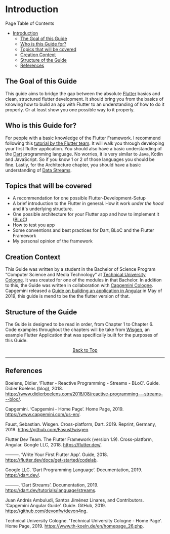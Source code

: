 # Introduction

Page Table of Contents
- [Introduction](#introduction)
  - [The Goal of this Guide](#the-goal-of-this-guide)
  - [Who is this Guide for?](#who-is-this-guide-for)
  - [Topics that will be covered](#topics-that-will-be-covered)
  - [Creation Context](#creation-context)
  - [Structure of the Guide](#structure-of-the-guide)
  - [References](#references)


## The Goal of this Guide
This guide aims to bridge the gap between the absolute [Flutter](https://flutter.dev/) basics and clean, structured flutter development. It should bring you from the basics of knowing how to build an app with Flutter to an understanding of how to do it properly. Or at least show you one possible way to it properly.

## Who is this Guide for?
For people with a basic knowledge of the Flutter Framework. I recommend following this [tutorial by the Flutter team](https://flutter.dev/docs/get-started/codelab). It will walk you through developing your first flutter application. You should also have a basic understanding of the [Dart](https://dart.dev/) programming language. No worries, it is very similar to Java, Kotlin and JavaScript. So if you know 1 or 2 of those languages you should be fine. Lastly, for the Architecture chapter, you should have a basic understanding of  [Data Streams](https://dart.dev/tutorials/language/streams).

## Topics that will be covered 
- A recommendation for one possible Flutter-Development-Setup
- A brief introduction to the Flutter in general. How it work _under the hood_ and it's underlying structure.
- One possible architecture for your Flutter app and how to implement it ([BLoC](https://www.didierboelens.com/2018/08/reactive-programming---streams---bloc/))
- How to test you app
- Some conventions and best practices for Dart, BLoC and the Flutter Framework
- My personal opinion of the framework

## Creation Context
This Guide was written by a student in the Bachelor of Science Program “Computer Science and Media Technology” at [Technical University Cologne](https://www.th-koeln.de/en/homepage_26.php). It was created for one of the modules in that Bachelor. In addition to this, the Guide was written in collaboration with [Capgemini Cologne](https://www.capgemini.com/us-en/). Capgemini released a [Guide on building an application in Angular](https://github.com/devonfw/devon4ng) in May of 2019, this guide is mend to be the the flutter version of that.

## Structure of the Guide
The Guide is designed to be read in order, from Chapter 1 to Chapter 6. Code examples throughout the chapters will  be take from [Wisgen](https://github.com/Fasust/wisgen), an example Flutter Application that was specifically built for the purposes of this Guide.

<p align="center"><a href="#">Back to Top</a></center></p>

---
## References
Boelens, Didier. ‘Flutter - Reactive Programming - Streams - BLoC’. Guide. Didier Boelens (blog), 2018. https://www.didierboelens.com/2018/08/reactive-programming---streams---bloc/.

Capgemini. ‘Capgemini - Home Page’. Home Page, 2019. https://www.capgemini.com/us-en/.

Faust, Sebastian. Wisgen. Cross-platform, Dart. 2019. Reprint, Germany, 2019. https://github.com/Fasust/wisgen.

Flutter Dev Team. The Flutter Framework (version 1.9). Cross-platform, Angular. Google LLC, 2018. https://flutter.dev/.

———. ‘Write Your First Flutter App’. Guide, 2018. https://flutter.dev/docs/get-started/codelab.

Google LLC. ‘Dart Programming Language’. Documentation, 2019. https://dart.dev/.

———. ‘Dart Streams’. Documentation, 2019. https://dart.dev/tutorials/language/streams.

Juan Andrés Ambuludi, Santos Jiménez Linares, and Contributors. ‘Capgemini Angular Guide’. Guide. GitHub, 2019. https://github.com/devonfw/devon4ng.

Technical University Cologne. ‘Technical University Cologne - Home Page’. Home Page, 2019. https://www.th-koeln.de/en/homepage_26.php.
